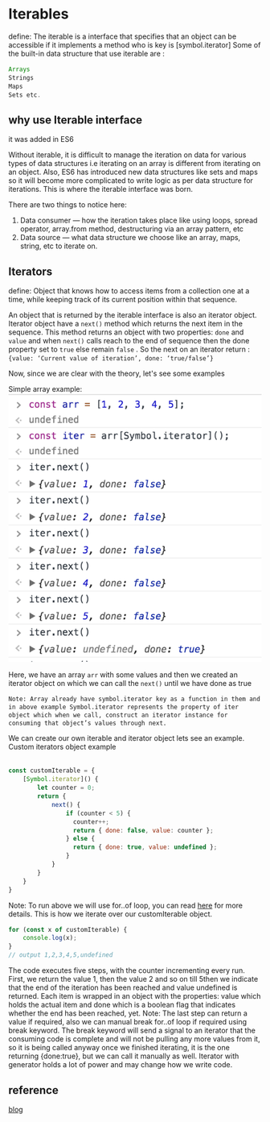 # Iterables

define: The iterable is a interface that specifies that an object can be accessible if it implements a method who is key is [symbol.iterator]
Some of the built-in data structure that use iterable are :

```java
Arrays
Strings
Maps
Sets etc.
```

## why use Iterable interface

it was added in ES6

Without iterable, it is difficult to manage the iteration on data for various types of data structures i.e iterating on an array is different from iterating on an object.
Also, ES6 has introduced new data structures like sets and maps so it will become more complicated to write logic as per data structure for iterations. This is where the iterable interface was born.

There are two things to notice here:

1. Data consumer — how the iteration takes place like using loops, spread operator, array.from method, destructuring via an array pattern, etc
2. Data source — what data structure we choose like an array, maps, string, etc to iterate on.

## Iterators

define: Object that knows how to access items from a collection one at a time, while keeping track of its current position within that sequence.

An object that is returned by the iterable interface is also an iterator object.
Iterator object have a `next()` method which returns the next item in the sequence. This method returns an object with two properties: `done` and `value` and when `next()` calls reach to the end of sequence then the done property set to `true` else remain `false` .
So the next on an iterator return :
`{value: ‘Current value of iteration’, done: ‘true/false’}`

Now, since we are clear with the theory, let's see some examples

Simple array example:
![19](../Image/javascript/19.png)

Here, we have an array `arr` with some values and then we created an iterator object on which we can call the `next()` until we have done as true

```
Note: Array already have symbol.iterator key as a function in them and in above example Symbol.iterator represents the property of iter object which when we call, construct an iterator instance for consuming that object’s values through next.
```

We can create our own iterable and iterator object lets see an example.
Custom iterators object example

```javascript

const customIterable = {
    [Symbol.iterator]() {
        let counter = 0;
        return {
            next() {
                if (counter < 5) {
                  counter++;
                  return { done: false, value: counter };
                } else {
                  return { done: true, value: undefined };
                }
            }
        }
    }
}
```

Note: To run above we will use for..of loop, you can read [here](https://developer.mozilla.org/en-US/docs/Web/JavaScript/Reference/Statements/for...of) for more details.
This is how we iterate over our customIterable object.

```javascript
for (const x of customIterable) {
    console.log(x);
}
// output 1,2,3,4,5,undefined
```

The code executes five steps, with the counter incrementing every run. First, we return the value 1, then the value 2 and so on till 5then we indicate that the end of the iteration has been reached and value undefined is returned. Each item is wrapped in an object with the properties:
value which holds the actual item and
done which is a boolean flag that indicates whether the end has been reached, yet.
Note: The last step can return a value if required, also we can manual break for..of loop if required using break keyword. The break keyword will send a signal to an iterator that the consuming code is complete and will not be pulling any more values from it, so it is being called anyway once we finished iterating, it is the one returning {done:true}, but we can call it manually as well.
Iterator with generator holds a lot of power and may change how we write code.

## reference

[blog](https://towardsdatascience.com/javascript-es6-iterables-and-iterators-de18b54f4d4)
